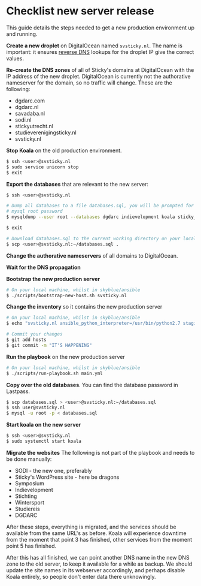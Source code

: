 # Checklist new server release

This guide details the steps needed to get a new production environment up and
running.

**Create a new droplet** on DigitalOcean named `svsticky.nl`. The name is
important: it ensures [reverse DNS] lookups for the droplet IP give the correct
values.

**Re-create the DNS zones** of all of Sticky's domains at DigitalOcean with the
IP address of the new droplet. DigitalOcean is currently not the authorative
nameserver for the domain, so no traffic will change. These are the following:

 - dgdarc.com
 - dgdarc.nl
 - savadaba.nl
 - sodi.nl
 - stickyutrecht.nl
 - studieverenigingsticky.nl
 - svsticky.nl

**Stop Koala** on the old production environment.

```bash
$ ssh <user>@svsticky.nl
$ sudo service unicorn stop
$ exit
```

**Export the databases** that are relevant to the new server:

```bash
$ ssh <user>@svsticky.nl

# Dump all databases to a file databases.sql, you will be prompted for the
# mysql root password
$ mysqldump --user root --databases dgdarc indievelopment koala sticky_wp > databases.sql

$ exit

# Download databases.sql to the current working directory on your local machine
$ scp <user>@svsticky.nl:~/databases.sql .
```

**Change the authorative nameservers** of all domains to DigitalOcean.

**Wait for the DNS propagation**

**Bootstrap the new production server**

```bash
# On your local machine, whilst in skyblue/ansible
$ ./scripts/bootstrap-new-host.sh svsticky.nl
```

**Change the inventory** so it contains the new production server

```bash
# On your local machine, whilst in skyblue/ansible
$ echo "svsticky.nl ansible_python_interpreter=/usr/bin/python2.7 staging=false" > hosts

# Commit your changes
$ git add hosts
$ git commit -m "IT'S HAPPENING"
```

**Run the playbook** on the new production server

```bash
# On your local machine, whilst in skyblue/ansible
$ ./scripts/run-playbook.sh main.yml
```

**Copy over the old databases**. You can find the database password in
Lastpass.

```bash
$ scp databases.sql > <user>@svsticky.nl:~/databases.sql
$ ssh user@svsticky.nl
$ mysql -u root -p < databases.sql
```

**Start koala on the new server**

```bash
$ ssh <user>@svsticky.nl
$ sudo systemctl start koala
```

**Migrate the websites** The following is not part of the playbook and needs to
be done manually:

 - SODI - the new one, preferably
 - Sticky's WordPress site - here be dragons
 - Symposium
 - Indievelopment
 - Stichting
 - Wintersport
 - Studiereis
 - DGDARC

After these steps, everything is migrated, and the services should be available
from the same URL's as before. Koala will experience downtime from the moment
that point 3 has finished, other services from the moment point 5 has finished.

After this has all finished, we can point another DNS name in the new DNS zone
to the old server, to keep it available for a while as backup. We should update
the site names in its webserver accordingly, and perhaps disable Koala entirely,
so people don't enter data there unknowingly.

 [reverse DNS]:https://en.wikipedia.org/wiki/Reverse_DNS_lookup
